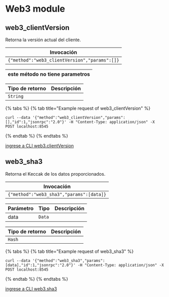 # Web3 module

## web3\_clientVersion

Retorna la versión actual del cliente.

| Invocación                                    |
| --------------------------------------------- |
| `{"method":"web3_clientVersion","params":[]}` |

| este método no tiene parametros |
| ------------------------------- |

| Tipo de retorno | Descripción |
| --------------- | ----------- |
| `String`        |             |

{% tabs %}
{% tab title="Example request of web3_clientVersion" %}
```
curl --data '{"method":"web3_clientVersion","params":[],"id":1,"jsonrpc":"2.0"}' -H "Content-Type: application/json" -X POST localhost:8545
```
{% endtab %}
{% endtabs %}

[ingrese a CLI web3.clientVersion](https://docs.nethermind.io/nethermind/nethermind-utilities/cli/web3#web3-clientversion)

## web3\_sha3

Retorna el Keccak de los datos proporcionados.

| Invocación                               |
| ---------------------------------------- |
| `{"method":"web3_sha3","params":[data]}` |

| Parámetro | Tipo   | Descripción |
| --------- | ------ | ----------- |
| data      | `Data` |             |

| Tipo de retorno | Descripción |
| --------------- | ----------- |
| `Hash`          |             |

{% tabs %}
{% tab title="Example request of web3_sha3" %}
```
curl --data '{"method":"web3_sha3","params":[data],"id":1,"jsonrpc":"2.0"}' -H "Content-Type: application/json" -X POST localhost:8545
```
{% endtab %}
{% endtabs %}

[ingrese a CLI web3.sha3](https://docs.nethermind.io/nethermind/nethermind-utilities/cli/web3#web3-sha3)
